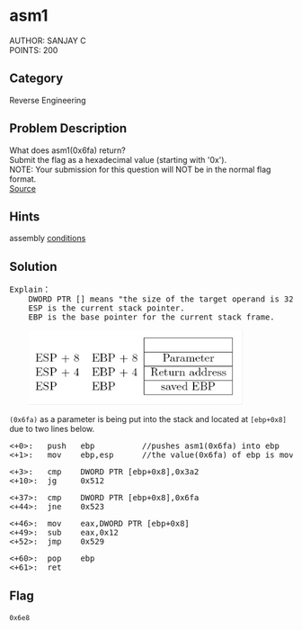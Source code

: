 <h1>asm1</h1>
AUTHOR: SANJAY C<br>
POINTS: 200

<h2>Category</h2>
Reverse Engineering

<h2>Problem Description</h2>
What does asm1(0x6fa) return?<br>
Submit the flag as a hexadecimal value (starting with '0x').<br>
NOTE: Your submission for this question will NOT be in the normal flag format.<br>
<a href="https://github.com/laiyutong/picoCTF_2019_writeup/blob/main/Reverse%20Engineering/asm1/test.S">Source</a>


<h2>Hints</h2>
assembly <a href="https://www.tutorialspoint.com/assembly_programming/assembly_conditions.htm">conditions</a>

<h2>Solution</h2>
<pre class="text">
Explain：
    DWORD PTR [] means "the size of the target operand is 32 bits"
    ESP is the current stack pointer.
    EBP is the base pointer for the current stack frame.<br>
    <img src="https://github.com/laiyutong/picoCTF_2019_writeup/blob/main/Reverse%20Engineering/asm1/EBP%26ESP.png" alt="EBP&ESP">
</pre>

<code>(0x6fa)</code> as a parameter is being put into the stack and located at <code>[ebp+0x8]</code> due to two lines below.<br>

<pre class="text">
<+0>:	push   ebp          //pushes asm1(0x6fa) into ebp
<+1>:	mov    ebp,esp      //the value(0x6fa) of ebp is moved into esp
</pre>

<pre class="text">
<+3>:	cmp    DWORD PTR [ebp+0x8],0x3a2
<+10>:	jg     0x512 <asm1+37>
</pre>

<pre class="text">
<+37>:	cmp    DWORD PTR [ebp+0x8],0x6fa
<+44>:	jne    0x523 <asm1+54>
</pre>

<pre class="text">
<+46>:	mov    eax,DWORD PTR [ebp+0x8]
<+49>:	sub    eax,0x12
<+52>:	jmp    0x529 <asm1+60>
</pre>

<pre class="text">
<+60>:	pop    ebp
<+61>:	ret 
</pre>


<h2>Flag</h2>
<code>0x6e8</code>
